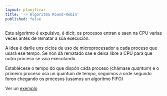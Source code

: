 ```yaml
---
layout: planificar
title: '-> Algoritmo Round-Robin'
published: false
---
```

Este algoritmo é expulsivo, é dicir, os procesos entran e saen na CPU varias veces antes de rematar a súa execución.

A idea é darlle uns ciclos de uso de microprocesador a cada proceso que usará ese tempo. Se non dá rematado sae e deixa libre a CPU para que outro proceso se vaia executando.

Establécese o tempo do que dispón cada proceso (chámase _quantum_) e o primeiro proceso usa un quantum de tempo, seguimos a orde segundo foron chegando os procesos (usamos un algoritmo FIFO)

Ver un [exemplo](ftp://iesjuandelacierva.com/pub/pilarsimm/temas%20teor%EDa%20SSOO/Ejemplo%20Algoritmo%20Round%20Robin.htm)